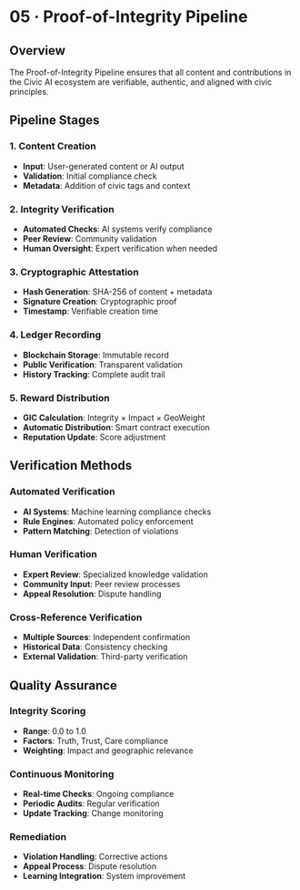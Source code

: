# 05 · Proof-of-Integrity Pipeline

## Overview

The Proof-of-Integrity Pipeline ensures that all content and contributions in the Civic AI ecosystem are verifiable, authentic, and aligned with civic principles.

## Pipeline Stages

### 1. Content Creation
- **Input**: User-generated content or AI output
- **Validation**: Initial compliance check
- **Metadata**: Addition of civic tags and context

### 2. Integrity Verification
- **Automated Checks**: AI systems verify compliance
- **Peer Review**: Community validation
- **Human Oversight**: Expert verification when needed

### 3. Cryptographic Attestation
- **Hash Generation**: SHA-256 of content + metadata
- **Signature Creation**: Cryptographic proof
- **Timestamp**: Verifiable creation time

### 4. Ledger Recording
- **Blockchain Storage**: Immutable record
- **Public Verification**: Transparent validation
- **History Tracking**: Complete audit trail

### 5. Reward Distribution
- **GIC Calculation**: Integrity × Impact × GeoWeight
- **Automatic Distribution**: Smart contract execution
- **Reputation Update**: Score adjustment

## Verification Methods

### Automated Verification
- **AI Systems**: Machine learning compliance checks
- **Rule Engines**: Automated policy enforcement
- **Pattern Matching**: Detection of violations

### Human Verification
- **Expert Review**: Specialized knowledge validation
- **Community Input**: Peer review processes
- **Appeal Resolution**: Dispute handling

### Cross-Reference Verification
- **Multiple Sources**: Independent confirmation
- **Historical Data**: Consistency checking
- **External Validation**: Third-party verification

## Quality Assurance

### Integrity Scoring
- **Range**: 0.0 to 1.0
- **Factors**: Truth, Trust, Care compliance
- **Weighting**: Impact and geographic relevance

### Continuous Monitoring
- **Real-time Checks**: Ongoing compliance
- **Periodic Audits**: Regular verification
- **Update Tracking**: Change monitoring

### Remediation
- **Violation Handling**: Corrective actions
- **Appeal Process**: Dispute resolution
- **Learning Integration**: System improvement

